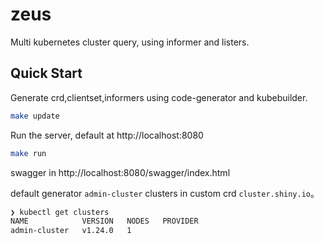 # zeus

Multi kubernetes cluster query, using informer and listers.

## Quick Start

Generate crd,clientset,informers using code-generator and kubebuilder.

```bash
make update
```

Run the server, default at http://localhost:8080

```bash
make run
```

swagger in http://localhost:8080/swagger/index.html

default generator `admin-cluster` clusters in custom crd `cluster.shiny.io`。

```bash
❯ kubectl get clusters
NAME            VERSION   NODES   PROVIDER
admin-cluster   v1.24.0   1
```
